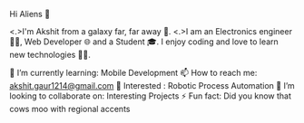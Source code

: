 Hi Aliens 👋	

<.>I'm Akshit from a galaxy far, far away 🌌. 
<.>I am an Electronics engineer 🐱‍💻, Web Developer 🌐 and a Student 🎓. I enjoy coding and love to learn new technologies 👨‍💻.

🌱 I’m currently learning: Mobile Development
📫 How to reach me: akshit.gaur1214@gmail.com
👀 Interested : Robotic Process Automation
👯 I’m looking to collaborate on: Interesting Projects
⚡ Fun fact: Did you know that cows moo with regional accents


<!---
southsayer/southsayer is a ✨ special ✨ repository because its `README.md` (this file) appears on your GitHub profile.
You can click the Preview link to take a look at your changes.
--->
